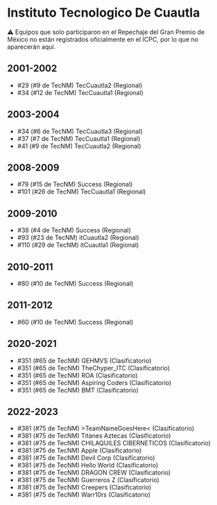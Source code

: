 # Instituto Tecnologico De Cuautla

:warning: Equipos que solo participaron en el Repechaje del Gran Premio de México no están registrados oficialmente en el ICPC, por lo que no aparecerán aquí.

## 2001-2002

- #29 (#9 de TecNM) TecCuautla2 (Regional)
- #34 (#12 de TecNM) TecCuautla1 (Regional)

## 2003-2004

- #34 (#6 de TecNM) TecCuautla3 (Regional)
- #37 (#7 de TecNM) TecCuautla1 (Regional)
- #41 (#9 de TecNM) TecCuautla2 (Regional)

## 2008-2009

- #79 (#15 de TecNM) Success (Regional)
- #101 (#26 de TecNM) TecCuautla1 (Regional)

## 2009-2010

- #38 (#4 de TecNM) Success (Regional)
- #93 (#23 de TecNM) itCuautla2 (Regional)
- #110 (#29 de TecNM) itCuautla1 (Regional)

## 2010-2011

- #80 (#10 de TecNM) Success (Regional)

## 2011-2012

- #60 (#10 de TecNM) Success (Regional)

## 2020-2021

- #351 (#65 de TecNM) GEHMVS (Clasificatorio)
- #351 (#65 de TecNM) TheChyper_ITC (Clasificatorio)
- #351 (#65 de TecNM) ROA (Clasificatorio)
- #351 (#65 de TecNM) Aspiring Coders (Clasificatorio)
- #351 (#65 de TecNM) BMT (Clasificatorio)

## 2022-2023

- #381 (#75 de TecNM) >TeamNameGoesHere< (Clasificatorio)
- #381 (#75 de TecNM) Titanes Aztecas (Clasificatorio)
- #381 (#75 de TecNM) CHILAQUILES CIBERNETICOS (Clasificatorio)
- #381 (#75 de TecNM) Apple (Clasificatorio)
- #381 (#75 de TecNM) Devil Corp (Clasificatorio)
- #381 (#75 de TecNM) Hello World (Clasificatorio)
- #381 (#75 de TecNM) DRAGON CREW (Clasificatorio)
- #381 (#75 de TecNM) Guerreros Z (Clasificatorio)
- #381 (#75 de TecNM) Creepers (Clasificatorio)
- #381 (#75 de TecNM) Warr10rs (Clasificatorio)


